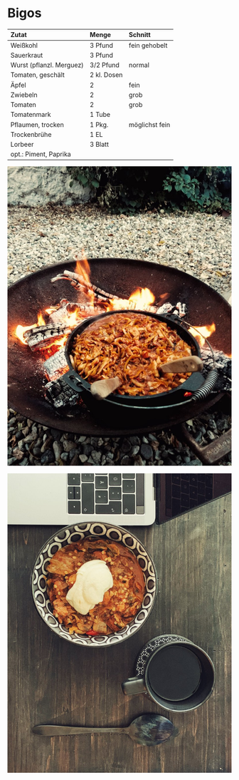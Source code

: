 # Bigos

| Zutat | Menge | Schnitt |
| :--- | :--- | :--- |
| Weißkohl | 3 Pfund | fein gehobelt |
| Sauerkraut | 3 Pfund |  |
| Wurst \(pflanzl. Merguez\) | 3/2 Pfund | normal |
| Tomaten, geschält | 2 kl. Dosen |  |
| Äpfel | 2 | fein |
| Zwiebeln | 2 | grob |
| Tomaten | 2 | grob |
| Tomatenmark | 1 Tube |  |
| Pflaumen, trocken | 1 Pkg. | möglichst fein |
| Trockenbrühe | 1 EL |  |
| Lorbeer | 3 Blatt |  |
| opt.: Piment, Paprika |  |  |

![](../../.gitbook/assets/img_20180922_190257-01.jpeg)

![](../../.gitbook/assets/f772b4fc-b24a-4635-97f5-c3336f487285.jpeg)

